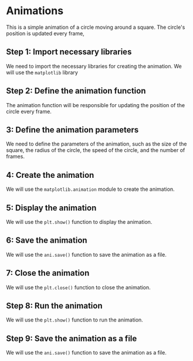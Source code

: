 # Animations

This is  a simple animation of a circle moving 
around a square. The circle's position is updated every frame,


##  Step 1: Import necessary libraries
We need to import the necessary libraries for creating the animation. We will use the `matplotlib` library

##  Step 2: Define the animation function
The animation function will be responsible for updating the position of the circle every frame.

##   3: Define the animation parameters
We need to define the parameters of the animation, such as the size of the square, the radius
of the circle, the speed of the circle, and the number of frames.

##   4: Create the animation
We will use the `matplotlib.animation` module to create the animation.

##    5: Display the animation
We will use the `plt.show()` function to display the animation.

##     6: Save the animation
We will use the `ani.save()` function to save the animation as a file.

##      7: Close the animation

We will use the `plt.close()` function to close the animation.

##  Step 8: Run the animation
We will use the `plt.show()` function to run the animation.

##   Step 9: Save the animation as a file
We will use the `ani.save()` function to save the animation as a file.








